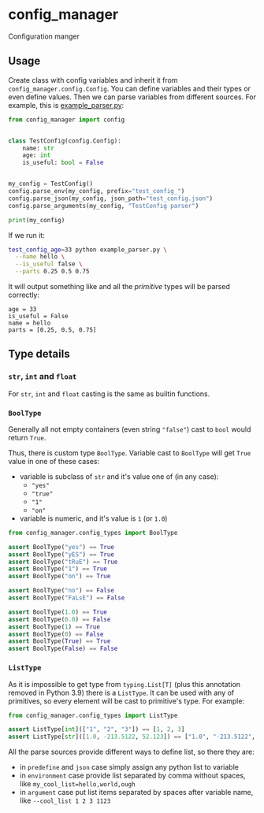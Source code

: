 # config_manager
Configuration manger

## Usage

Create class with config variables and inherit it from `config_manager.config.Config`.
You can define variables and their types or even define values.
Then we can parse variables from different sources.
For example, this is [example_parser.py](example_parser.py):

```python
from config_manager import config


class TestConfig(config.Config):
    name: str
    age: int
    is_useful: bool = False


my_config = TestConfig()
config.parse_env(my_config, prefix="test_config_")
config.parse_json(my_config, json_path="test_config.json")
config.parse_arguments(my_config, "TestConfig parser")

print(my_config)
```

If we run it:

```bash
test_config_age=33 python example_parser.py \
  --name hello \
  --is_useful false \
  --parts 0.25 0.5 0.75
```

It will output something like and all the *primitive* types will be parsed correctly:

```
age = 33
is_useful = False
name = hello
parts = [0.25, 0.5, 0.75]
```

## Type details

### `str`, `int` and `float`

For `str`, `int` and `float` casting is the same as builtin functions.

### `BoolType`

Generally all not empty containers (even string `"false"`)
cast to `bool` would return `True`.

Thus, there is custom type `BoolType`.
Variable cast to `BoolType` will get `True` value in one of these cases:
* variable is subclass of `str` and it's value one of (in any case):
  * `"yes"`
  * `"true"`
  * `"1"`
  * `"on"`
* variable is numeric, and it's value is `1` (or `1.0`)

```python
from config_manager.config_types import BoolType

assert BoolType("yes") == True
assert BoolType("yES") == True
assert BoolType("tRuE") == True
assert BoolType("1") == True
assert BoolType("on") == True

assert BoolType("no") == False
assert BoolType("FaLsE") == False

assert BoolType(1.0) == True
assert BoolType(0.0) == False
assert BoolType(1) == True
assert BoolType(0) == False
assert BoolType(True) == True
assert BoolType(False) == False
```

### `ListType`

As it is impossible to get type from `typing.List[T]`
(plus this annotation removed in Python 3.9) there is a `ListType`.
It can be used with any of primitives, so every element will be cast
to primitive's type. For example:

```python
from config_manager.config_types import ListType

assert ListType[int](["1", "2", "3"]) == [1, 2, 3]
assert ListType[str]([1.0, -213.5122, 52.123]) == ["1.0", "-213.5122", "52.123"]
```

All the parse sources provide different ways to define list, so there they are:
* in `predefine` and `json` case simply assign any python list to variable
* in `environment` case provide list separated by comma without spaces, like `my_cool_list=hello,world,ough`
* in `argument` case put list items separated by spaces after variable name, like `--cool_list 1 2 3 1123`
